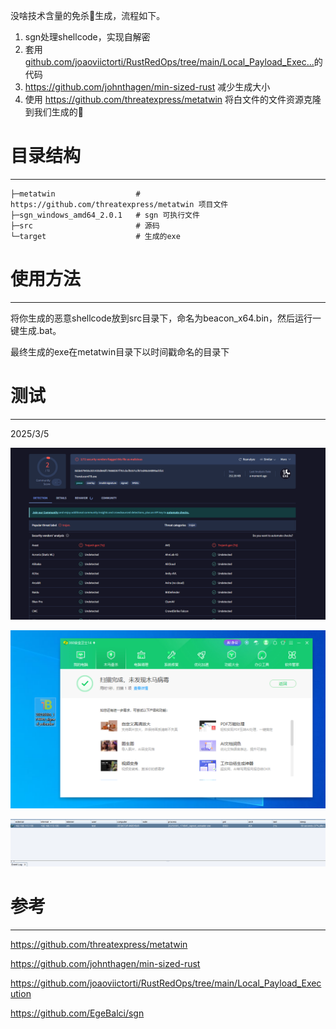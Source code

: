没啥技术含量的免杀🐎生成，流程如下。

1. sgn处理shellcode，实现自解密
2. 套用[github.com/joaoviictorti/RustRedOps/tree/main/Local_Payload_Exec...](https://github.com/joaoviictorti/RustRedOps/tree/main/Local_Payload_Execution)的代码
3. https://github.com/johnthagen/min-sized-rust 减少生成大小
4. 使用 https://github.com/threatexpress/metatwin 将白文件的文件资源克隆到我们生成的🐎

# 目录结构

------

```undefined
├─metatwin					# https://github.com/threatexpress/metatwin 项目文件
├─sgn_windows_amd64_2.0.1	# sgn 可执行文件
├─src						# 源码
└─target					# 生成的exe
```

# 使用方法

------

将你生成的恶意shellcode放到src目录下，命名为beacon_x64.bin，然后运行一键生成.bat。

最终生成的exe在metatwin目录下以时间戳命名的目录下

# 测试

------

2025/3/5

![vt](img/vt.png)

![vt](img/360.png)

![vt](img/cs.png)

# 参考

------

https://github.com/threatexpress/metatwin

https://github.com/johnthagen/min-sized-rust

https://github.com/joaoviictorti/RustRedOps/tree/main/Local_Payload_Execution

https://github.com/EgeBalci/sgn